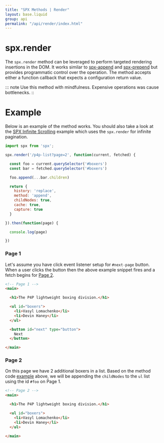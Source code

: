 ```yaml
---
title: "SPX Methods | Render"
layout: base.liquid
group: api
permalink: "/api/render/index.html"
---
```


# spx.render

The `spx.render` method can be leveraged to perform targeted rendering insertions in the DOM. It works similar to [spx-append](/directives/spx-append) and [spx-prepend](/directives/spx-append) but provides programmatic control over the operation. The method accepts either a function callback that expects a configuration return value.

::: note
Use this method with mindfulness. Expensive operations was cause bottlenecks.
::

# Example

Below is an example of the method works. You should also take a look at the [SPX Infinite Scrolling](/examples/infinite-scrolling/) example which uses the `spx.render` for infinite pagination.

<!--prettier-ignore-->
```js
import spx from 'spx';

spx.render('/p4p-list?page=2', function(current, fetched) {

  const foo = current.querySelector('#boxers')
  const bar = fetched.querySelector('#boxers')

  foo.append(...bar.children)

  return {
    history: 'replace',
    method: 'append',
    childNodes: true,
    cache: true,
    capture: true
  }

}).then(function(page) {

  console.log(page)

})
```

### Page 1

Let's assume you have click event listener setup for `#next-page` button. When a user clicks the button then the above example snippet fires and a fetch begins for [Page 2](#page-2).

<!--prettier-ignore-->
```html
<!-- Page 1 -->
<main>

  <h1>The P4P lightweight boxing division.</h1>

  <ul id="boxers">
    <li>Vasyl Lomachenko</li>
    <li>Devin Haney</li>
  </ul>

  <button id="next" type="button">
    Next
  </button>

</main>
```

### Page 2

On this page we have 2 additional boxers in a list. Based on the method code [example](#example) above, we will be appending the `childNodes` to the `ul` list using the id `#foo` on Page 1.

<!--prettier-ignore-->
```html
<!-- Page 2 -->
<main>

  <h1>The P4P lightweight boxing division.</h1>

  <ul id="boxers">
    <li>Vasyl Lomachenko</li>
    <li>Devin Haney</li>
  </ul>

</main>
```
